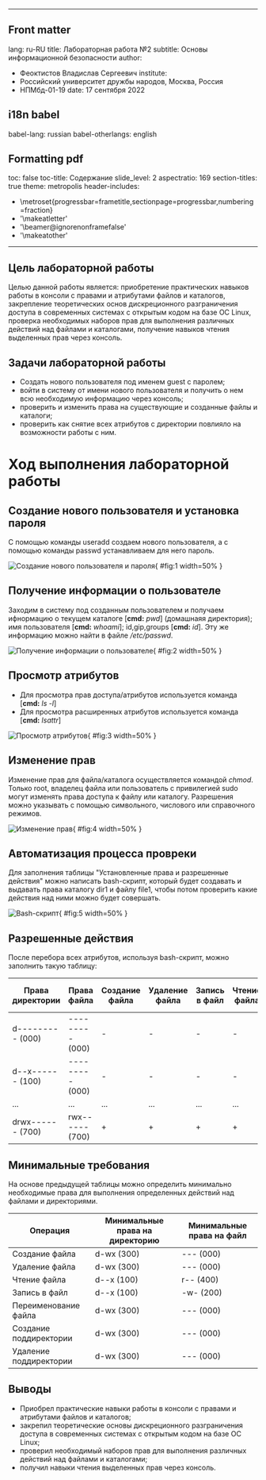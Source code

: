 

---
## Front matter
lang: ru-RU
title: Лабораторная работа №2
subtitle: Основы информационной безопасности
author:
  - Феоктистов Владислав Сергеевич
institute:
  - Российский университет дружбы народов, Москва, Россия
  - НПМбд-01-19
date: 17 сентября 2022

## i18n babel
babel-lang: russian
babel-otherlangs: english

## Formatting pdf
toc: false
toc-title: Содержание
slide_level: 2
aspectratio: 169
section-titles: true
theme: metropolis
header-includes:
 - \metroset{progressbar=frametitle,sectionpage=progressbar,numbering=fraction}
 - '\makeatletter'
 - '\beamer@ignorenonframefalse'
 - '\makeatother'
---

## Цель лабораторной работы

Целью данной работы является: приобретение практических навыков работы в консоли с правами и атрибутами файлов и каталогов, закрепление теоретических основ дискреционного разграничения доступа в современных системах с открытым кодом на базе ОС Linux, проверка необходимых наборов прав для выполнения различных действий над файлами и каталогами, получение навыков чтения выделенных прав через консоль.

## Задачи лабораторной работы

- Создать нового пользователя под именем guest с паролем; 
- войти в систему от имени нового пользователя и получить о нем всю необходимую информацию через консоль; 
- проверить и изменить права на существующие и созданные файлы и каталоги; 
- проверить как снятие всех атрибутов с директории повлияло на возможности работы с ним.

# Ход выполнения лабораторной работы

## Создание нового пользователя и установка пароля

С помощью команды useradd создаем нового пользователя, а с помощью команды passwd устанавливаем для него пароль.

![Создание нового пользователя и пароля](image/img_1.jpg){ #fig:1 width=50% }

## Получение информации о пользователе

Заходим в систему под созданным пользователем и получаем ифнормацию о текущем каталоге [**cmd:** *pwd*] (домашнаяя директория); имя пользователя [**cmd:** *whoami*]; id,gip,groups [**cmd:** *id*]. Эту же информацию можно найти в файле */etc/passwd*.

![Получение информации о пользователе](image/img_2.jpg){ #fig:2 width=50% }

## Просмотр атрибутов

- Для просмотра прав доступа/атрибутов используется команда [**cmd:** *ls -l*]
- Для просмотра расширенных атрибутов используется команда [**cmd:** *lsattr*]

![Просмотр атрибутов](image/img_3.jpg){ #fig:3 width=50% }

## Изменение прав

Изменение прав для файла/каталога осуществляется командой *chmod*. Только root, владелец файла или пользователь с привилегией sudo могут изменять права доступа к файлу или каталогу. Разрешения можно указывать с помощью символьного, числового или справочного режимов.

![Изменение прав](image/img_4.jpg){ #fig:4 width=50% }

## Автоматизация процесса провреки

Для заполнения таблицы "Установленные права и разрешенные действия" можно написать bash-скрипт, который будет создавать и выдавать права каталогу dir1 и файлу file1, чтобы потом проверить какие действия над ними можно будет совершать.

![Bash-скрипт](image/img_5.jpg){ #fig:5 width=50% }

## Разрешенные действия

После перебора всех атрибутов, используя bash-скрипт, можно заполнить такую таблицу:

| Права директории | Права файла           | Создание файла | Удаление файла | Запись в файл | Чтение файла | Смена директории | Просмотр файлов в директории | Переименование файла | Смена атрибутов файла |
|------------------|-----------------------|----------------|----------------|---------------|--------------|------------------|------------------------------|----------------------|-----------------------|
| d--------- (000) | --------- (000)       | -              | -              | -             | -            | -                | -                            | -                    | -                     |
| d--x------ (100) | --------- (000)       | -              | -              | -             | -            | +                | -                            | -                    | -                     |
| ...              | ...                   | ...            | ...            | ...           | ...          | ...              | ...                          | ...                  | ...                   |
| drwx------ (700) | rwx------ (700)       | +              | +              | +             | +            | +                | +                            | +                    | +                     |

## Минимальные требования

На основе предыдущей таблицы можно определить минимально необходимые права для выполнения определенных действий над файлами и директориями.

| Операция               | Минимальные права на директорию | Минимальные права на файл |
|------------------------|---------------------------------|---------------------------|
| Создание файла         | d-wx (300)                      | --- (000)                 |
| Удаление файла         | d-wx (300)                      | --- (000)                 |
| Чтение файла           | d--x (100)                      | r-- (400)                 |
| Запись в файл          | d--x (100)                      | -w- (200)                 |
| Переименование файла   | d-wx (300)                      | --- (000)                 |
| Создание поддиректории | d-wx (300)                      | --- (000)                 |
| Удаление поддиректории | d-wx (300)                      | --- (000)                 |

## Выводы

- Приобрел практические навыки работы в консоли с правами и атрибутами файлов и каталогов;
- закрепил теоретические основы дискреционного разграничения доступа в современных системах с открытым кодом на базе ОС Linux;
- проверил необходимый наборов прав для выполнения различных действий над файлами и каталогами;
- получил навыки чтения выделенных прав через консоль.
